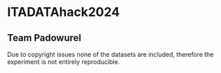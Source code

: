 # ITADATAhack2024
## Team Padowurel

Due to copyright issues none of the datasets are included,
therefore the experiment is not entirely reproducible.
